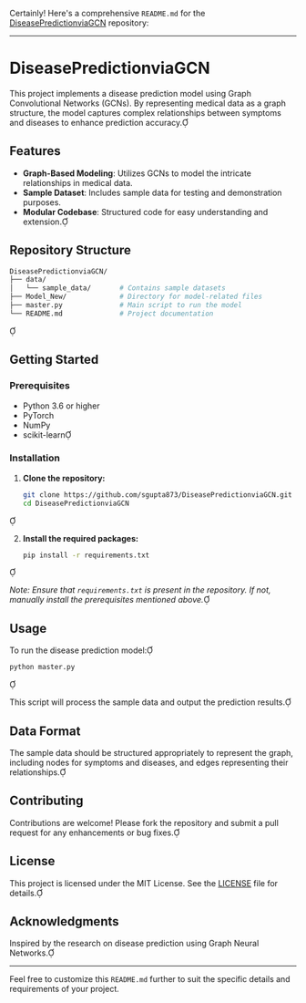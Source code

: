Certainly! Here's a comprehensive `README.md` for the [DiseasePredictionviaGCN](https://github.com/sgupta873/DiseasePredictionviaGCN) repository:

---

# DiseasePredictionviaGCN

This project implements a disease prediction model using Graph Convolutional Networks (GCNs). By representing medical data as a graph structure, the model captures complex relationships between symptoms and diseases to enhance prediction accuracy.

## Features

- **Graph-Based Modeling**: Utilizes GCNs to model the intricate relationships in medical data.
- **Sample Dataset**: Includes sample data for testing and demonstration purposes.
- **Modular Codebase**: Structured code for easy understanding and extension.

## Repository Structure


```bash
DiseasePredictionviaGCN/
├── data/
│   └── sample_data/       # Contains sample datasets
├── Model_New/             # Directory for model-related files
├── master.py              # Main script to run the model
└── README.md              # Project documentation
```


## Getting Started

### Prerequisites

- Python 3.6 or higher
- PyTorch
- NumPy
- scikit-learn

### Installation

1. **Clone the repository:**

   ```bash
   git clone https://github.com/sgupta873/DiseasePredictionviaGCN.git
   cd DiseasePredictionviaGCN
   ```


2. **Install the required packages:**

   ```bash
   pip install -r requirements.txt
   ```


   *Note: Ensure that `requirements.txt` is present in the repository. If not, manually install the prerequisites mentioned above.*

## Usage

To run the disease prediction model:


```bash
python master.py
```


This script will process the sample data and output the prediction results.

## Data Format

The sample data should be structured appropriately to represent the graph, including nodes for symptoms and diseases, and edges representing their relationships.

## Contributing

Contributions are welcome! Please fork the repository and submit a pull request for any enhancements or bug fixes.

## License

This project is licensed under the MIT License. See the [LICENSE](LICENSE) file for details.

## Acknowledgments

Inspired by the research on disease prediction using Graph Neural Networks.

---

Feel free to customize this `README.md` further to suit the specific details and requirements of your project. 

